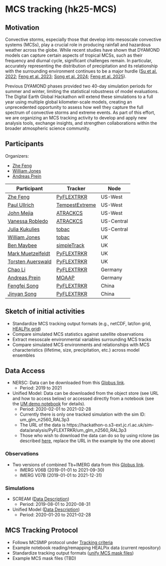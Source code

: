 # MCS tracking (hk25-MCS)

## Motivation

Convective storms, especially those that develop into mesoscale convective systems (MCSs), play a crucial role in producing rainfall and hazardous weather across the globe. While recent studies have shown that DYAMOND models can capture certain aspects of tropical MCSs, such as their frequency and diurnal cycle, significant challenges remain. In particular, accurately representing the distribution of precipitation and its relationship with the surrounding environment continues to be a major hurdle ([Su et al. 2022](https://doi.org/10.2151/jmsj.2022-033); [Feng et al. 2023](https://doi.org/10.1029/2022GL102603); [Song et al. 2024](https://doi.org/10.1029/2024GL109945); [Feng et al. 2025](https://doi.org/10.1029/2024JD042204)).

Previous DYAMOND phases provided two 40-day simulation periods for summer and winter, limiting the statistical robustness of model evaluations. The Digital Earth Global Hackathon will extend these simulations to a full year using multiple global kilometer-scale models, creating an unprecedented opportunity to assess how well they capture the full spectrum of convective storms and extreme events. As part of this effort, we are organizing an MCS tracking activity to develop and apply new analysis tools, exchange insights, and strengthen collaborations within the broader atmospheric science community.

## Participants

Organizers: 

- [Zhe Feng](mailto:zhe.feng@pnnl.gov)
- [William Jones](mailto:william.jones@physics.ox.ac.uk)
- [Andreas Prein](mailto:andreas.prein@usys.ethz.ch)

| **Participant** | **Tracker** | **Node** |
|----------|----------|----------|
| [Zhe Feng](mailto:zhe.feng@pnnl.gov) | [PyFLEXTRKR](https://github.com/FlexTRKR/PyFLEXTRKR)        | US-West        |
| [Paul Ullrich](mailto:ullrich4@llnl.gov)        | [TempestExtreme](https://github.com/ClimateGlobalChange/tempestextremes)        | US-West        |
| [John Mejia](mailto:John.Mejia@dri.edu)        | [ATRACKCS](https://doi.org/10.5281/zenodo.7025989)        | US-West        |
| [Vanessa Robledo](mailto:vrobledodelgado@uiowa.edu)        | [ATRACKCS](https://doi.org/10.5281/zenodo.7025989)        | US-Central        |
| [Julia Kukulies](mailto:kukulies@ucar.edu)        | [tobac](https://github.com/tobac-project/tobac)        | US-Central        |
| [William Jones](mailto:william.jones@physics.ox.ac.uk)        | [tobac](https://github.com/tobac-project/tobac)        | UK        |
| [Ben Maybee](mailto:B.W.Maybee@leeds.ac.uk) | [simpleTrack](https://github.com/thmstein/simple-track) | UK |
| [Mark Muetzelfeldt](mailto:mark.muetzelfeldt@reading.ac.uk) | [PyFLEXTRKR](https://github.com/FlexTRKR/PyFLEXTRKR) | UK |
| [Torsten Auerswald](mailto:t.auerswald@reading.ac.uk) | [PyFLEXTRKR](https://github.com/FlexTRKR/PyFLEXTRKR) | UK |
| [Chao Li](mailto:chao.li@mpimet.mpg.de) | [PyFLEXTRKR](https://github.com/FlexTRKR/PyFLEXTRKR) | Germany |
| [Andreas Prein](mailto:andreas.prein@usys.ethz.ch)        | [MOAAP](https://github.com/AndreasPrein/MOAAP)        | Germany        |
| [Fengfei Song](mailto:songfengfei@ouc.edu.cn)        | [PyFLEXTRKR](https://github.com/FlexTRKR/PyFLEXTRKR)        | China        |
| [Jinyan Song](mailto:songjinyan@stu.ouc.edu.cn)        | [PyFLEXTRKR](https://github.com/FlexTRKR/PyFLEXTRKR)        | China        |


## Sketch of initial activities

- Standardize MCS tracking output formats (e.g., netCDF, lat/lon grid, [HEALPix grid](https://healpix.sourceforge.io/index.php))
- Compare simulated MCS statistics against satellite observations
- Extract mesoscale environmental variables surrounding MCS tracks
- Compare simulated MCS environments and relationships with MCS characteristics (lifetime, size, precipitation, etc.) across model ensembles

## Data Access

- NERSC: Data can be downloaded from this [Globus link](https://app.globus.org/file-manager?origin_id=41bda5dc-c193-43e8-a922-0fe4f94490e7&origin_path=%2F).
    - Period: 2019 to 2021
- Unified Model: Data can be downloaded from the object store (see URL and how to access below) or accessed directly from a notebook (see the [UM demo notebook](https://github.com/digital-earths-global-hackathon/hk25-teams/blob/uk-getting-started/hk25-MCS/demo_UM_mcs_track_stats_healpix.ipynb) for details).
    - Period: 2020-02-01 to 2021-02-28 
    - Currently there is only one tracked simulation with the sim ID: um_glm_n2560_RAL3p3
    - The URL of the data is https<nolink>://hackathon-o.s3-ext.jc.rl.ac.uk/sim-data/analysis/PyFLEXTRKR/um_glm_n2560_RAL3p3
    - Those who wish to download the data can do so by using rclone (as described [here](https://github.com/digital-earths-global-hackathon/tools/blob/main/dataset_transfer/UK_s3_rclone.md), replace the URL in the example by the one above)

### Observations

- Two versions of combined Tb+IMERG data from this [Globus link](https://app.globus.org/file-manager?origin_id=41bda5dc-c193-43e8-a922-0fe4f94490e7&origin_path=%2Ftracking%2Fmcs%2Fobs%2F&two_pane=true).
  - IMERG V06B (2019-01-01 to 2021-09-30)
  - IMERG V07B (2019-01-01 to 2021-12-31)

### Simulations

- SCREAM ([Data Description](https://github.com/digital-earths-global-hackathon/hk25/blob/main/content/models/scream.md))
    - Period: 2019-08-01 to 2020-08-31
- Unified Model ([Data Description](https://github.com/digital-earths-global-hackathon/hk25/blob/main/content/models/um.md))
    - Period: 2020-01-20 to 2021-02-28

## MCS Tracking Protocol

- Follows MCSMIP protocol under [Tracking criteria](https://mcsmip.github.io/design/)
- Example notebook reading/remapping HEALPix data (current repository)
- Standardize tracking output formats ([unify MCS mask files](https://github.com/WACCEM/MCSMIP-DYAMOND/blob/main/src/unify_mask_files.py))
- Example MCS mask files (TBD)
